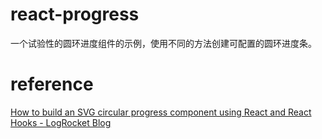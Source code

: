 # react-progress

一个试验性的圆环进度组件的示例，使用不同的方法创建可配置的圆环进度条。

# reference

[How to build an SVG circular progress component using React and React Hooks - LogRocket Blog](https://blog.logrocket.com/how-to-build-an-svg-circular-progress-component-using-react-and-react-hooks/)
